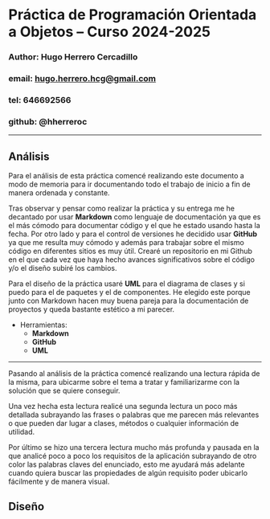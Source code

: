 # Práctica de Programación Orientada a Objetos – Curso 2024-2025

### Author: Hugo Herrero Cercadillo

### email: <hugo.herrero.hcg@gmail.com>

### tel: 646692566

### github: @hherreroc

---

## Análisis

Para el análisis de esta práctica comencé realizando este documento a modo de memoria para ir documentando todo el trabajo de inicio a fin de manera ordenada y constante.

Tras observar y pensar como realizar la práctica y su entrega me he decantado por usar **Markdown** como lenguaje de documentación ya que es el más cómodo para documentar código y el que he estado usando hasta la fecha. Por otro lado y para el control de versiones he decidido usar **GitHub** ya que me resulta muy cómodo y además para trabajar sobre el mismo código en diferentes sitios es muy útil. Crearé un repositorio en mi Github en el que cada vez que haya hecho avances significativos sobre el código y/o el diseño subiré los cambios.

Para el diseño de la práctica usaré **UML** para el diagrama de clases y si puedo para el de paquetes y el de componentes. He elegido este porque junto con Markdown hacen muy buena pareja para la documentación de proyectos y queda bastante estético a mi parecer.

+ Herramientas:
  + **Markdown**
  + **GitHub**
  + **UML**


---

Pasando al análisis de la práctica comencé realizando una lectura rápida de la misma, para ubicarme sobre el tema a tratar y familiarizarme con la solución que se quiere conseguir.

Una vez hecha esta lectura realicé una segunda lectura un poco más detallada subrayando las frases o palabras que me parecen más relevantes o que pueden dar lugar a clases, métodos o cualquier información de utilidad.

Por último se hizo una tercera lectura mucho más profunda y pausada en la que analicé poco a poco los requisitos de la aplicación subrayando de otro color las palabras claves del enunciado, esto me ayudará más adelante cuando quiera buscar las propiedades de algún requisito poder ubicarlo fácilmente y de manera visual.

## Diseño


